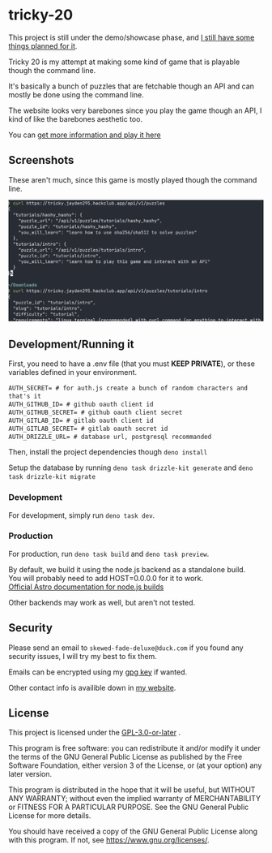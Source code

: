 # tricky-20

This project is still under the demo/showcase phase, and
[I still have some things planned for it](TODO.md).

Tricky 20 is my attempt at making some kind of game that is playable though the
command line.

It's basically a bunch of puzzles that are fetchable though an API and can
mostly be done using the command line.

The website looks very barebones since you play the game though an API, I kind
of like the barebones aesthetic too.

You can
[get more information and play it here](https://tricky.jayden295.hackclub.app)

## Screenshots

These aren't much, since this game is mostly played though the command line.

![Screenshot of someone listing out every puzzle using the API through the curl command](screenshots/api_curling.png)

## Development/Running it

First, you need to have a .env file (that you must **KEEP PRIVATE**), or these
variables defined in your environment.

```env
AUTH_SECRET= # for auth.js create a bunch of random characters and that's it
AUTH_GITHUB_ID= # github oauth client id
AUTH_GITHUB_SECRET= # github oauth client secret
AUTH_GITLAB_ID= # gitlab oauth client id
AUTH_GITLAB_SECRET= # gitlab oauth secret id
AUTH_DRIZZLE_URL= # database url, postgresql recommanded
```

Then, install the project dependencies though `deno install`

Setup the database by running `deno task drizzle-kit generate` and
`deno task drizzle-kit migrate`

### Development

For development, simply run `deno task dev`.

### Production

For production, run `deno task build` and `deno task preview`.

By default, we build it using the node.js backend as a standalone build.\
You will probably need to add HOST=0.0.0.0 for it to work.\
[Official Astro documentation for node.js builds](https://docs.astro.build/en/guides/integrations-guide/node/#standalone)

Other backends may work as well, but aren't not tested.

## Security

Please send an email to `skewed-fade-deluxe@duck.com` if you found any security
issues, I will try my best to fix them.

Emails can be encrypted using my
[gpg key](https://keys.openpgp.org/search?q=skewed-fade-deluxe%40duck.com) if
wanted.

Other contact info is availible down in
[my website](https://jayden295.codeberg.page/).

## License

This project is licensed under the [GPL-3.0-or-later](LICENSE.md) .

This program is free software: you can redistribute it and/or modify it under
the terms of the GNU General Public License as published by the Free Software
Foundation, either version 3 of the License, or (at your option) any later
version.

This program is distributed in the hope that it will be useful, but WITHOUT ANY
WARRANTY; without even the implied warranty of MERCHANTABILITY or FITNESS FOR A
PARTICULAR PURPOSE. See the GNU General Public License for more details.

You should have received a copy of the GNU General Public License along with
this program. If not, see <https://www.gnu.org/licenses/>.
